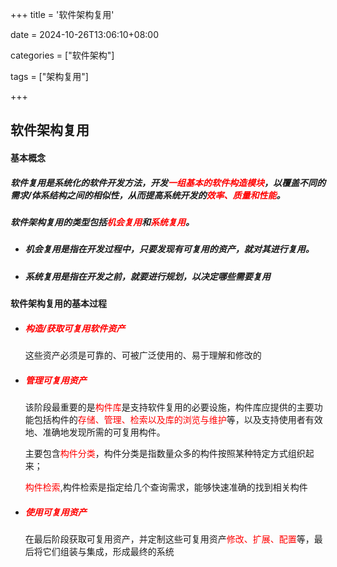 +++
title = '软件架构复用'

date = 2024-10-26T13:06:10+08:00

categories = ["软件架构"]

tags = ["架构复用"]

+++





## 软件架构复用





#### 基本概念

##### 软件复用是系统化的软件开发方法，开发<font color='red'>一组基本的软件构造模块</font>，以覆盖不同的需求/体系结构之间的相似性，从而提高系统开发的<font color='red'>效率、质量和性能</font>。

##### 软件架构复用的类型包括<font color='red'>机会复用</font>和<font color='red'>系统复用</font>。

- ##### 机会复用是指在开发过程中，只要发现有可复用的资产，就对其进行复用。

- ##### 系统复用是指在开发之前，就要进行规划，以决定哪些需要复用





#### 软件架构复用的基本过程



- ##### <font color='red'>构造/获取可复用软件资产</font>

  这些资产必须是可靠的、可被广泛使用的、易于理解和修改的

- ##### <font color='red'>管理可复用资产</font>

  该阶段最重要的是<font color='red'>构件库</font>是支持软件复用的必要设施，构件库应提供的主要功能包括构件的<font color='red'>存储、管理、检索以及库的浏览与维护</font>等，以及支持使用者有效地、准确地发现所需的可复用构件。

  主要包含<font color='red'>构件分类</font>，构件分类是指数量众多的构件按照某种特定方式组织起来；

  <font color='red'>构件检索</font>,构件检索是指定给几个查询需求，能够快速准确的找到相关构件



- ##### <font color='red'>使用可复用资产</font>

  在最后阶段获取可复用资产，并定制这些可复用资产<font color='red'>修改、扩展、配置</font>等，最后将它们组装与集成，形成最终的系统













